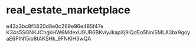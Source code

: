 # real_estate_marketplace

e43a3bc8f5820d8e0c269e96e485f47e
K34s5SGNKJChgkHW6MdexU9UR6BKviyJkapXj9iQdEo5NniSMLA3bx9goyaE6PIN15ib8tAKSHk_9FNKlH3wQA
